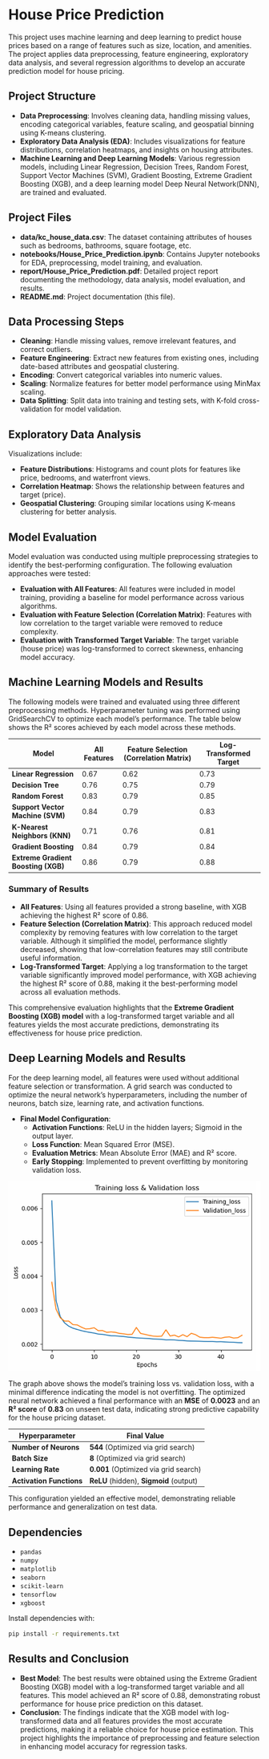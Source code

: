# House Price Prediction

This project uses machine learning and deep learning to predict house prices based on a range of features such as size, location, and amenities. The project applies data preprocessing, feature engineering, exploratory data analysis, and several regression algorithms to develop an accurate prediction model for house pricing.

## Project Structure
- **Data Preprocessing**: Involves cleaning data, handling missing values, encoding categorical variables, feature scaling, and geospatial binning using K-means clustering.
- **Exploratory Data Analysis (EDA)**: Includes visualizations for feature distributions, correlation heatmaps, and insights on housing attributes.
- **Machine Learning and Deep Learning Models**: Various regression models, including Linear Regression, Decision Trees, Random Forest, Support Vector Machines (SVM), Gradient Boosting, Extreme Gradient Boosting (XGB), and a deep learning model Deep Neural Network(DNN), are trained and evaluated.

## Project Files
- **data/kc_house_data.csv**: The dataset containing attributes of houses such as bedrooms, bathrooms, square footage, etc.
- **notebooks/House_Price_Prediction.ipynb**: Contains Jupyter notebooks for EDA, preprocessing, model training, and evaluation.
- **report/House_Price_Prediction.pdf**: Detailed project report documenting the methodology, data analysis, model evaluation, and results.
- **README.md**: Project documentation (this file).

## Data Processing Steps
- **Cleaning**: Handle missing values, remove irrelevant features, and correct outliers.
- **Feature Engineering**: Extract new features from existing ones, including date-based attributes and geospatial clustering.
- **Encoding**: Convert categorical variables into numeric values.
- **Scaling**: Normalize features for better model performance using MinMax scaling.
- **Data Splitting**: Split data into training and testing sets, with K-fold cross-validation for model validation.

## Exploratory Data Analysis
Visualizations include:
- **Feature Distributions**: Histograms and count plots for features like price, bedrooms, and waterfront views.
- **Correlation Heatmap**: Shows the relationship between features and target (price).
- **Geospatial Clustering**: Grouping similar locations using K-means clustering for better analysis.

## Model Evaluation
Model evaluation was conducted using multiple preprocessing strategies to identify the best-performing configuration. The following evaluation approaches were tested:
- **Evaluation with All Features**: All features were included in model training, providing a baseline for model performance across various algorithms.
- **Evaluation with Feature Selection (Correlation Matrix)**: Features with low correlation to the target variable were removed to reduce complexity.
- **Evaluation with Transformed Target Variable**: The target variable (house price) was log-transformed to correct skewness, enhancing model accuracy.


## Machine Learning Models and Results

The following models were trained and evaluated using three different preprocessing methods. Hyperparameter tuning was performed using GridSearchCV to optimize each model’s performance. The table below shows the R² scores achieved by each model across these methods.

| Model                           | All Features | Feature Selection (Correlation Matrix) | Log-Transformed Target |
|---------------------------------|--------------|----------------------------------------|-------------------------|
| **Linear Regression**           | 0.67         | 0.62                                   | 0.73                    |
| **Decision Tree**               | 0.76         | 0.75                                   | 0.79                    |
| **Random Forest**               | 0.83         | 0.79                                   | 0.85                    |
| **Support Vector Machine (SVM)**| 0.84         | 0.79                                   | 0.83                    |
| **K-Nearest Neighbors (KNN)**   | 0.71         | 0.76                                   | 0.81                    |
| **Gradient Boosting**           | 0.84         | 0.79                                   | 0.84                    |
| **Extreme Gradient Boosting (XGB)** | 0.86     | 0.79                                   | 0.88                    |

### Summary of Results
- **All Features**: Using all features provided a strong baseline, with XGB achieving the highest R² score of 0.86.
- **Feature Selection (Correlation Matrix)**: This approach reduced model complexity by removing features with low correlation to the target variable. Although it simplified the model, performance slightly decreased, showing that low-correlation features may still contribute useful information.
- **Log-Transformed Target**: Applying a log transformation to the target variable significantly improved model performance, with XGB achieving the highest R² score of 0.88, making it the best-performing model across all evaluation methods.

This comprehensive evaluation highlights that the **Extreme Gradient Boosting (XGB) model** with a log-transformed target variable and all features yields the most accurate predictions, demonstrating its effectiveness for house price prediction.


## Deep Learning Models and Results

For the deep learning model, all features were used without additional feature selection or transformation. A grid search was conducted to optimize the neural network’s hyperparameters, including the number of neurons, batch size, learning rate, and activation functions.

- **Final Model Configuration**:
  - **Activation Functions**: ReLU in the hidden layers; Sigmoid in the output layer.
  - **Loss Function**: Mean Squared Error (MSE).
  - **Evaluation Metrics**: Mean Absolute Error (MAE) and R² score.
  - **Early Stopping**: Implemented to prevent overfitting by monitoring validation loss.

![Training vs Validation Loss](./Train_vs_Val_loss.png)
  
The graph above shows the model’s training loss vs. validation loss, with a minimal difference indicating the model is not overfitting. The optimized neural network achieved a final performance with an **MSE** of **0.0023** and an **R² score** of **0.83** on unseen test data, indicating strong predictive capability for the house pricing dataset.

| Hyperparameter                  | Final Value   |
|---------------------------------|---------------|
| **Number of Neurons**           | **544** (Optimized via grid search) |
| **Batch Size**                  | **8** (Optimized via grid search) |
| **Learning Rate**               | **0.001** (Optimized via grid search) |
| **Activation Functions**        | **ReLU** (hidden), **Sigmoid** (output) |

This configuration yielded an effective model, demonstrating reliable performance and generalization on test data.

## Dependencies
- `pandas`
- `numpy`
- `matplotlib`
- `seaborn`
- `scikit-learn`
- `tensorflow`
- `xgboost`

Install dependencies with:
```bash
pip install -r requirements.txt
```

## Results and Conclusion
- **Best Model**: The best results were obtained using the Extreme Gradient Boosting (XGB) model with a log-transformed target variable and all features. This model achieved an R² score of 0.88, demonstrating robust performance for house price prediction on this dataset.
- **Conclusion**: The findings indicate that the XGB model with log-transformed data and all features provides the most accurate predictions, making it a reliable choice for house price estimation. This project highlights the importance of preprocessing and feature selection in enhancing model accuracy for regression tasks.
